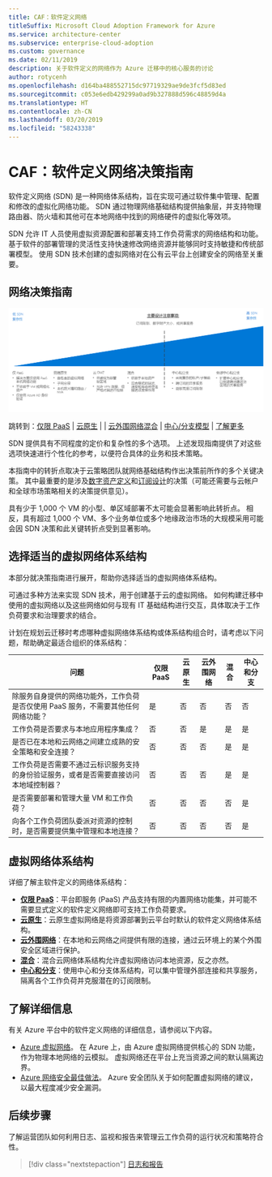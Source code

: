 ```yaml
---
title: CAF：软件定义网络
titleSuffix: Microsoft Cloud Adoption Framework for Azure
ms.service: architecture-center
ms.subservice: enterprise-cloud-adoption
ms.custom: governance
ms.date: 02/11/2019
description: 关于软件定义的网络作为 Azure 迁移中的核心服务的讨论
author: rotycenh
ms.openlocfilehash: d164ba488552715dc97719329ae9de3fcf5d83ed
ms.sourcegitcommit: c053e6edb429299a0ad9b327888d596c48859d4a
ms.translationtype: HT
ms.contentlocale: zh-CN
ms.lasthandoff: 03/20/2019
ms.locfileid: "58243338"
---
```

# <a name="caf-software-defined-network-decision-guide"></a>CAF：软件定义网络决策指南

软件定义网络 (SDN) 是一种网络体系结构，旨在实现可通过软件集中管理、配置和修改的虚拟化网络功能。 SDN 通过物理网络基础结构提供抽象层，并支持物理路由器、防火墙和其他可在本地网络中找到的网络硬件的虚拟化等效项。

SDN 允许 IT 人员使用虚拟资源配置和部署支持工作负荷需求的网络结构和功能。 基于软件的部署管理的灵活性支持快速修改网络资源并能够同时支持敏捷和传统部署模型。 使用 SDN 技术创建的虚拟网络对在公有云平台上创建安全的网络至关重要。

## <a name="networking-decision-guide"></a>网络决策指南

![绘制复杂性从最低到最高的网络选项，并与下面的跳转链接保持一致](../../_images/discovery-guides/discovery-guide-sdn.png)

跳转到：[仅限 PaaS](paas-only.md) | [云原生](cloud-native.md) | | [云外围网络](cloud-dmz.md)[混合](hybrid.md) | [中心/分支模型](hub-spoke.md) | [了解更多](#learn-more)

SDN 提供具有不同程度的定价和复杂性的多个选项。 上述发现指南提供了对这些选项快速进行个性化的参考，以便符合具体的业务和技术策略。

本指南中的转折点取决于云策略团队就网络基础结构作出决策前所作的多个关键决策。 其中最重要的是涉及[数字资产定义](../../digital-estate/overview.md)和[订阅设计](../subscriptions/overview.md)的决策（可能还需要与云帐户和全球市场策略相关的决策提供意见）。

具有少于 1,000 个 VM 的小型、单区域部署不太可能会显著影响此转折点。 相反，具有超过 1,000 个 VM、多个业务单位或多个地缘政治市场的大规模采用可能会因 SDN 决策和此关键转折点受到显著影响。

## <a name="choosing-the-right-virtual-networking-architectures"></a>选择适当的虚拟网络体系结构

本部分就决策指南进行展开，帮助你选择适当的虚拟网络体系结构。

可通过多种方法来实现 SDN 技术，用于创建基于云的虚拟网络。 如何构建迁移中使用的虚拟网络以及这些网络如何与现有 IT 基础结构进行交互，具体取决于工作负荷要求和治理要求的结合。

计划在规划云迁移时考虑哪种虚拟网络体系结构或体系结构组合时，请考虑以下问题，帮助确定最适合组织的体系结构：

| 问题 | 仅限 PaaS | 云原生 | 云外围网络 | 混合 | 中心和分支 |
|-----|-----|-----|-----|-----|-----|
| 除服务自身提供的网络功能外，工作负荷是否仅使用 PaaS 服务，不需要其他任何网络功能？ | 是 | 否 | 否 | 否 | 否 |
| 工作负荷是否要求与本地应用程序集成？ | 否 | 否 | 是 | 是 | 是 |
| 是否已在本地和云网络之间建立成熟的安全策略和安全连接？ | 否 | 否 | 否 | 是 | 是 |
| 工作负荷是否需要不通过云标识服务支持的身份验证服务，或者是否需要直接访问本地域控制器？ | 否 | 否 | 否 | 是 | 是 |
| 是否需要部署和管理大量 VM 和工作负荷？ | 否 | 否 | 否 | 否 | 是 |
| 向各个工作负荷团队委派对资源的控制时，是否需要提供集中管理和本地连接？ | 否 | 否 | 否 | 否 | 是 |

## <a name="virtual-networking-architectures"></a>虚拟网络体系结构

详细了解主软件定义的网络体系结构：

- [**仅限 PaaS**](paas-only.md)：平台即服务 (PaaS) 产品支持有限的内置网络功能集，并可能不需要显式定义的软件定义网络即可支持工作负荷要求。
- [**云原生**](cloud-native.md)：云原生虚拟网络是将资源部署到云平台时默认的软件定义网络体系结构。
- [**云外围网络**](cloud-dmz.md)：在本地和云网络之间提供有限的连接，通过云环境上的某个外围安全区域进行保护。
- [**混合**](hybrid.md)：混合云网络体系结构允许虚拟网络访问本地资源，反之亦然。
- [**中心和分支**](hub-spoke.md)：使用中心和分支体系结构，可以集中管理外部连接和共享服务，隔离各个工作负荷并克服潜在的订阅限制。

## <a name="learn-more"></a>了解详细信息

有关 Azure 平台中的软件定义网络的详细信息，请参阅以下内容。

- [Azure 虚拟网络](/azure/virtual-network/virtual-networks-overview)。 在 Azure 上，由 Azure 虚拟网络提供核心的 SDN 功能，作为物理本地网络的云模拟。 虚拟网络还在平台上充当资源之间的默认隔离边界。
- [Azure 网络安全最佳做法](/azure/security/azure-security-network-security-best-practices)。 Azure 安全团队关于如何配置虚拟网络的建议，以最大程度减少安全漏洞。

## <a name="next-steps"></a>后续步骤

了解运营团队如何利用日志、监视和报告来管理云工作负荷的运行状况和策略符合性。

> [!div class="nextstepaction"]
> [日志和报告](../log-and-report/overview.md)
